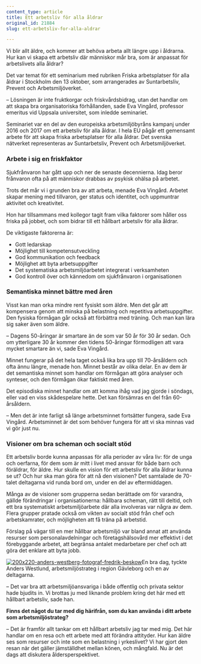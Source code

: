 ```yaml
---
content_type: article
title: Ett arbetsliv för alla åldrar
original_id: 21884
slug: ett-arbetsliv-for-alla-aldrar

---
```


Vi blir allt äldre, och kommer att behöva arbeta allt längre upp i åldrarna. Hur kan vi skapa ett arbetsliv där människor mår bra, som är anpassat för arbetslivets alla åldrar?

Det var temat för ett seminarium med rubriken Friska arbetsplatser för alla åldrar i Stockholm den 13 oktober, som arrangerades av Suntarbetsliv, Prevent och Arbetsmiljöverket.

– Lösningen är inte fruktkorgar och friskvårdsbidrag, utan det handlar om att skapa bra organisatoriska förhållanden, sade Eva Vingård, professor emeritus vid Uppsala universitet, som inledde seminariet.

Seminariet var en del av den europeiska arbetsmiljöbyråns kampanj under 2016 och 2017 om ett arbetsliv för alla åldrar. I hela EU pågår ett gemensamt arbete för att skapa friska arbetsplatser för alla åldrar. Det svenska nätverket representeras av Suntarbetsliv, Prevent och Arbetsmiljöverket.

### Arbete i sig en friskfaktor

Sjukfrånvaron har gått upp och ner de senaste decennierna. Idag beror frånvaron ofta på att människor drabbas av psykisk ohälsa på arbetet.

Trots det mår vi i grunden bra av att arbeta, menade Eva Vingård. Arbetet skapar mening med tillvaron, ger status och identitet, och uppmuntrar aktivitet och kreativitet.

Hon har tillsammans med kollegor tagit fram vilka faktorer som håller oss friska på jobbet, och som bidrar till ett hållbart arbetsliv för alla åldrar.

De viktigaste faktorerna är:

*   Gott ledarskap
*   Möjlighet till kompetensutveckling
*   God kommunikation och feedback
*   Möjlighet att byta arbetsuppgifter
*   Det systematiska arbetsmiljöarbetet integrerat i verksamheten
*   God kontroll över och kännedom om sjukfrånvaron i organisationen

### Semantiska minnet bättre med åren

Visst kan man orka mindre rent fysiskt som äldre. Men det går att kompensera genom att minska på belastning och repetitiva arbetsuppgifter. Den fysiska förmågan går också att förbättra med träning. Och man kan lära sig saker även som äldre.

– Dagens 50-åringar är smartare än de som var 50 år för 30 år sedan. Och om ytterligare 30 år kommer den tidens 50-åringar förmodligen att vara mycket smartare än vi, sade Eva Vingård.

Minnet fungerar på det hela taget också lika bra upp till 70-årsåldern och ofta ännu längre, menade hon. Minnet består av olika delar. En av dem är det semantiska minnet som handlar om förmågan att göra analyser och synteser, och den förmågan ökar faktiskt med åren.

Det episodiska minnet handlar om att komma ihåg vad jag gjorde i söndags, eller vad en viss skådespelare hette. Det kan försämras en del från 60-årsåldern.

– Men det är inte farligt så länge arbetsminnet fortsätter fungera, sade Eva Vingård. Arbetsminnet är det som behöver fungera för att vi ska minnas vad vi gör just nu.

### Visioner om bra scheman och socialt stöd

Ett arbetsliv borde kunna anpassas för alla perioder av våra liv: för de unga och oerfarna, för dem som är mitt i livet med ansvar för både barn och föräldrar, för äldre. Hur skulle en vision för ett arbetsliv för alla åldrar kunna se ut? Och hur ska man göra för att nå den visionen? Det samtalade de 70-talet deltagarna vid runda bord om, under en del av eftermiddagen.

Många av de visioner som grupperna sedan berättade om för varandra, gällde förändringar i organisationerna: hållbara scheman, rätt till deltid, och ett bra systematiskt arbetsmiljöarbete där alla involveras var några av dem. Flera grupper pratade också om vikten av socialt stöd från chef och arbetskamrater, och möjligheten att få träna på arbetstid.

Förslag på vägar till en mer hållbar arbetsmiljö var bland annat att använda resurser som personalavdelningar och företagshälsovård mer effektivt i det förebyggande arbetet, att begränsa antalet medarbetare per chef och att göra det enklare att byta jobb.

[![200x220-anders-westberg-fotograf-fredrik-beskow](https://www.suntarbetsliv.se/wp-content/uploads/2016/11/200x220-anders-westberg-fotograf-fredrik-beskow.jpg)](https://www.suntarbetsliv.se/wp-content/uploads/2016/11/200x220-anders-westberg-fotograf-fredrik-beskow.jpg)En bra dag, tyckte Anders Westlund, arbetsmiljöstrateg i region Gävleborg och en av deltagarna.

– Det var bra att arbetsmiljöansvariga i både offentlig och privata sektor hade bjudits in. Vi brottas ju med liknande problem kring det här med ett hållbart arbetsliv, sade han.

**Finns det något du tar med dig härifrån, som du kan använda i ditt arbete som arbetsmiljöstrateg?**

– Det är framför allt tankar om ett hållbart arbetsliv jag tar med mig. Det här handlar om en resa och ett arbete med att förändra attityder. Hur kan äldre ses som resurser och inte som en belastning i yrkeslivet? Vi har gjort den resan när det gäller jämställdhet mellan könen, och mångfald. Nu är det dags att diskutera åldersperspektivet.

